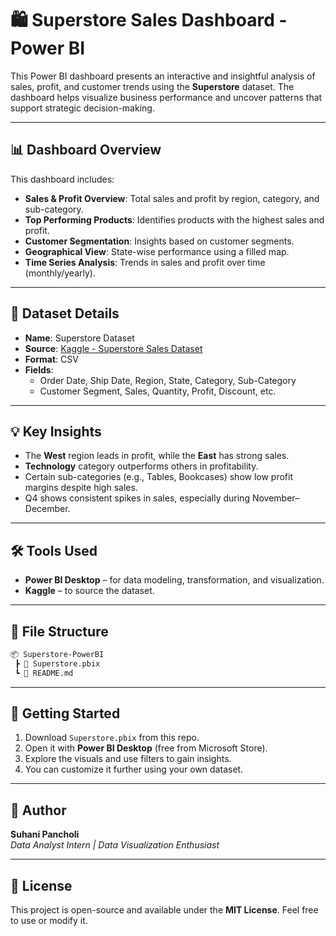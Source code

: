 
# 🛍️ Superstore Sales Dashboard - Power BI

This Power BI dashboard presents an interactive and insightful analysis of sales, profit, and customer trends using the **Superstore** dataset. The dashboard helps visualize business performance and uncover patterns that support strategic decision-making.

---

## 📊 Dashboard Overview

This dashboard includes:

- **Sales & Profit Overview**: Total sales and profit by region, category, and sub-category.
- **Top Performing Products**: Identifies products with the highest sales and profit.
- **Customer Segmentation**: Insights based on customer segments.
- **Geographical View**: State-wise performance using a filled map.
- **Time Series Analysis**: Trends in sales and profit over time (monthly/yearly).

---

## 🧾 Dataset Details

- **Name**: Superstore Dataset  
- **Source**: [Kaggle - Superstore Sales Dataset](https://www.kaggle.com/datasets)  
- **Format**: CSV  
- **Fields**:
  - Order Date, Ship Date, Region, State, Category, Sub-Category  
  - Customer Segment, Sales, Quantity, Profit, Discount, etc.

---

## 💡 Key Insights

- The **West** region leads in profit, while the **East** has strong sales.
- **Technology** category outperforms others in profitability.
- Certain sub-categories (e.g., Tables, Bookcases) show low profit margins despite high sales.
- Q4 shows consistent spikes in sales, especially during November–December.

---

## 🛠️ Tools Used

- **Power BI Desktop** – for data modeling, transformation, and visualization.
- **Kaggle** – to source the dataset.

---

## 📁 File Structure

```bash
📦 Superstore-PowerBI
 ┣ 📄 Superstore.pbix
 ┗ 📄 README.md
```

---

## 🚀 Getting Started

1. Download `Superstore.pbix` from this repo.
2. Open it with **Power BI Desktop** (free from Microsoft Store).
3. Explore the visuals and use filters to gain insights.
4. You can customize it further using your own dataset.

---

## 🧠 Author

**Suhani Pancholi**  
*Data Analyst Intern | Data Visualization Enthusiast*  

---

## 📝 License

This project is open-source and available under the **MIT License**. Feel free to use or modify it.
